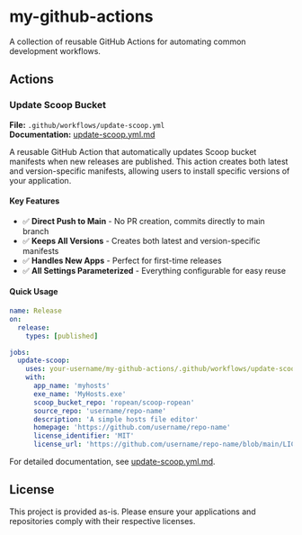 # my-github-actions

A collection of reusable GitHub Actions for automating common development workflows.

## Actions

### Update Scoop Bucket

**File:** `.github/workflows/update-scoop.yml`  
**Documentation:** [update-scoop.yml.md](update-scoop.yml.md)

A reusable GitHub Action that automatically updates Scoop bucket manifests when new releases are published. This action creates both latest and version-specific manifests, allowing users to install specific versions of your application.

#### Key Features

- ✅ **Direct Push to Main** - No PR creation, commits directly to main branch
- ✅ **Keeps All Versions** - Creates both latest and version-specific manifests
- ✅ **Handles New Apps** - Perfect for first-time releases
- ✅ **All Settings Parameterized** - Everything configurable for easy reuse

#### Quick Usage

```yaml
name: Release
on:
  release:
    types: [published]

jobs:
  update-scoop:
    uses: your-username/my-github-actions/.github/workflows/update-scoop.yml@main
    with:
      app_name: 'myhosts'
      exe_name: 'MyHosts.exe'
      scoop_bucket_repo: 'ropean/scoop-ropean'
      source_repo: 'username/repo-name'
      description: 'A simple hosts file editor'
      homepage: 'https://github.com/username/repo-name'
      license_identifier: 'MIT'
      license_url: 'https://github.com/username/repo-name/blob/main/LICENSE'
```

For detailed documentation, see [update-scoop.yml.md](update-scoop.yml.md).

## License

This project is provided as-is. Please ensure your applications and repositories comply with their respective licenses.
